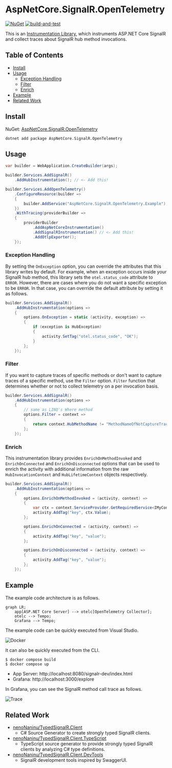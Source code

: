 # AspNetCore.SignalR.OpenTelemetry

[![NuGet](https://img.shields.io/nuget/v/AspNetCore.SignalR.OpenTelemetry.svg)](https://www.nuget.org/packages/AspNetCore.SignalR.OpenTelemetry)
[![build-and-test](https://github.com/nenoNaninu/AspNetCore.SignalR.OpenTelemetry/actions/workflows/build-and-test.yaml/badge.svg?branch=main)](https://github.com/nenoNaninu/AspNetCore.SignalR.OpenTelemetry/actions/workflows/build-and-test.yaml)

This is an [Instrumentation Library](https://github.com/open-telemetry/opentelemetry-specification/blob/main/specification/glossary.md#instrumentation-library), which instruments ASP.NET Core SignalR and collect traces about SignalR hub method invocations. 

## Table of Contents

- [Install](#install)
- [Usage](#usage)
  - [Exception Handling](#exception-handling)
  - [Filter](#filter)
  - [Enrich](#enrich)
- [Example](#example)
- [Related Work](#related-work)

## Install

NuGet: [AspNetCore.SignalR.OpenTelemetry](https://www.nuget.org/packages/AspNetCore.SignalR.OpenTelemetry/)

```
dotnet add package AspNetCore.SignalR.OpenTelemetry
```

## Usage

```cs
var builder = WebApplication.CreateBuilder(args);

builder.Services.AddSignalR()
    .AddHubInstrumentation(); // <- Add this!

builder.Services.AddOpenTelemetry()
    .ConfigureResource(builder =>
    {
        builder.AddService("AspNetCore.SignalR.OpenTelemetry.Example");
    })
    .WithTracing(providerBuilder =>
    {
        providerBuilder
            .AddAspNetCoreInstrumentation()
            .AddSignalRInstrumentation() // <- Add this!
            .AddOtlpExporter();
    });
```

### Exception Handling

By setting the `OnException` option, you can override the attributes that this library writes by default. 
For example, when an exception occurs inside your SignalR hub method, this library sets the `otel.status_code` attribute to `ERROR`. 
However, there are cases where you do not want a specific exception to be `ERROR`.
In that case, you can override the default attribute by setting it as follows.

```cs
builder.Services.AddSignalR()
    .AddHubInstrumentation(options =>
    {
        options.OnException = static (activity, exception) =>
        {
            if (exception is HubException)
            {
                activity.SetTag("otel.status_code", "OK");
            }
        };
    });
```

### Filter

If you want to capture traces of specific methods or don't want to capture traces of a specific method, use the `Filter` option.
`Filter` function that determines whether or not to collect telemetry on a per invocation basis.

```cs
builder.Services.AddSignalR()
    .AddHubInstrumentation(options =>
    {
        // same as LINQ's Where method
        options.Filter = context =>
        {
            return context.HubMethodName != "MethodNameOfNotCaptureTraces";
        };
    });
```

### Enrich

This instrumentation library provides `EnrichOnMethodInvoked` and `EnrichOnConnected` and `EnrichOnDisconnected` options that can be used to enrich the activity with additional information from the raw `HubInvocationContext` and `HubLifetimeContext` objects respectively.

```cs
builder.Services.AddSignalR()
    .AddHubInstrumentation(options =>
    {
        options.EnrichOnMethodInvoked = (activity, context) =>
        {
            var ctx = context.ServiceProvider.GetRequiredService<IMyContext>();
            activity.AddTag("key", ctx.Value);
        };

        options.EnrichOnConnected = (activity, context) =>
        {
            activity.AddTag("key", "value");
        };

        options.EnrichOnDisconnected = (activity, context) =>
        {
            activity.AddTag("key", "value");
        };
    });
```


## Example

The example code architecture is as follows.

```mermaid
graph LR;
    app[ASP.NET Core Server] --> otelc[OpenTelemetry Collector];
    otelc --> Tempo;
    Grafana --> Tempo;
```

The example code can be quickly executed from Visual Studio.

![Docker](https://github.com/nenoNaninu/AspNetCore.SignalR.OpenTelemetry/assets/27144255/f03797a8-1d85-48ce-b5df-2da5ea9c2039)

It can also be quickly executed from the CLI.

```
$ docker compose build
$ docker compose up
```

- App Server: http://localhost:8080/signalr-dev/index.html
- Grafana: http://localhost:3000/explore

In Grafana, you can see the SignalR method call trace as follows.

![Trace](https://github.com/nenoNaninu/AspNetCore.SignalR.OpenTelemetry/assets/27144255/eac66809-56f4-49e9-b09e-d2379805f795)

## Related Work

- [nenoNaninu/TypedSignalR.Client](https://github.com/nenoNaninu/TypedSignalR.Client)
  - C# Source Generator to create strongly typed SignalR clients.
- [nenoNaninu/TypedSignalR.Client.TypeScript](https://github.com/nenoNaninu/TypedSignalR.Client.TypeScript)
  - TypeScript source generator to provide strongly typed SignalR clients by analyzing C# type definitions.
- [nenoNaninu/TypedSignalR.Client.DevTools](https://github.com/nenoNaninu/TypedSignalR.Client.DevTools)
  - SignalR development tools inspired by SwaggerUI.
